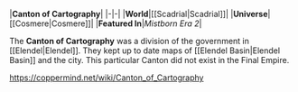|**Canton of Cartography**|
|-|-|
|**World**|[[Scadrial\|Scadrial]]|
|**Universe**|[[Cosmere\|Cosmere]]|
|**Featured In**|*Mistborn Era 2*|

The **Canton of Cartography** was a division of the government in [[Elendel\|Elendel]]. They kept up to date maps of [[Elendel Basin\|Elendel Basin]] and the city. This particular Canton did not exist in the Final Empire.



https://coppermind.net/wiki/Canton_of_Cartography